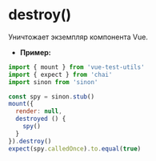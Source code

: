 # destroy()

Уничтожает экземпляр компонента Vue.

- **Пример:**

```js
import { mount } from 'vue-test-utils'
import { expect } from 'chai'
import sinon from 'sinon'

const spy = sinon.stub()
mount({
  render: null,
  destroyed () {
    spy()
  }
}).destroy()
expect(spy.calledOnce).to.equal(true)
```
